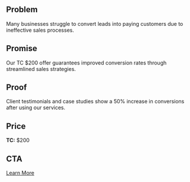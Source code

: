 ## Problem
Many businesses struggle to convert leads into paying customers due to ineffective sales processes.

## Promise
Our TC $200 offer guarantees improved conversion rates through streamlined sales strategies.

## Proof
Client testimonials and case studies show a 50% increase in conversions after using our services.

## Price
**TC:** $200

## CTA
[Learn More]({TC_LINK})
